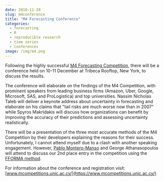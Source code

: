 ```yaml
---
date: 2018-11-28
slug: m4conference
title: "M4 Forecasting Conference"
categories:
  - forecasting
  - R
  - reproducible research
  - time series
  - conferences
image: /img/m4.png
---
```



Following the highly successful [M4 Forecasting Competition](https://www.mcompetitions.unic.ac.cy/), there will be a conference held on 10-11 December at Tribeca Rooftop, New York, to discuss the results.

The conference will elaborate on the findings of the M4 Competition, with prominent speakers from leading business firms (Amazon, Uber, Google, Microsoft, SAS, and ProLogistica) and top universities. Nassim Nicholas Taleb will deliver a keynote address about uncertainty in forecasting and elaborate on his claims that "tail risks are much worse now than in 2007" while Spyros Makridakis will discuss how organizations can benefit by improving the accuracy of their
predictions and assessing uncertainty realistically.

There will be a presentation of the three most accurate methods of the M4 Competition by their developers explaining the reasons for their success. Unfortunately, I cannot attend myself due to a clash with another speaking engagement. However, [Pablo Montero-Manso](https://www.mcompetitions.unic.ac.cy/speakers-2018/) and George Athanasopoulos will attend to discuss our 2nd place entry in the competition using the [FFORMA method](/publications/fforma/).

For information about the conference and registration visit:
[www.mcompetitions.unic.ac.cy/](https://www.mcompetitions.unic.ac.cy/)
